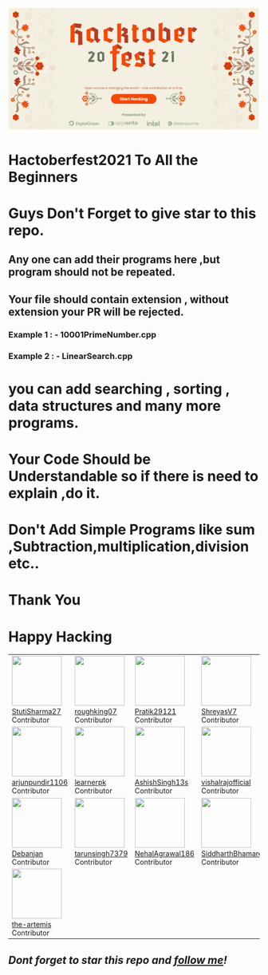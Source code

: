 ![hacktoberfest](hacktoberfest.png)
# Hactoberfest2021 To All the Beginners
# Guys Don't Forget to give star to this repo.
## Any one can add their programs here ,but program should not be repeated.
## Your file should  contain extension , without extension your PR will be rejected.
### Example 1 : - 10001PrimeNumber.cpp
### Example 2 : - LinearSearch.cpp
# you can add searching , sorting , data structures and many more programs.
# Your Code Should be Understandable so if there is need to explain ,do it.
# Don't Add Simple Programs like sum ,Subtraction,multiplication,division etc..
# Thank You
# Happy Hacking
<table>
  <tr>
    <td> <img src="https://github.com/StutiSharma27.png?size=100" height="100px" width="100px"><br> <a href="https://github.com/StutiSharma27">StutiSharma27</a> <br> Contributor </td>
    <td> <img src="https://github.com/roughking07.png?size=100" height="100px" width="100px"><br> <a href="https://github.com/roughking07">roughking07</a> <br> Contributor </td>
    <td> <img src="https://github.com/Pratik29121.png?size=100" height="100px" width="100px"><br> <a href="https://github.com/Pratik29121"> Pratik29121</a> <br> Contributor </td>
    <td> <img src="https://github.com/ShreyasV7.png?size=100" height="100px" width="100px"><br> <a href="https://github.com/ShreyasV7"> ShreyasV7 </a> <br> Contributor </td>
  <td> <img src="https://github.com/SiddharthBhamare01.png?size=100" height="100px" width="100px"><br> <a href="https://github.com/SiddharthBhamare01"> SiddharthBhamare01 </a> <br> Contributor </td>
  
  </tr>
  
  <td> <img src="https://github.com/arjunpundir1106.png?size=100" height="100px" width="100px"><br> <a href="https://github.com/arjunpundir1106"> arjunpundir1106 </a> <br> Contributor </td>
  <td> <img src="https://github.com/learnerpk.png?size=100" height="100px" width="100px"><br> <a href="https://github.com/learnerpk"> learnerpk </a> <br> Contributor </td>
  <td> <img src="https://github.com/AshishSingh13s.png?size=100" height="100px" width="100px"><br> <a href="https://github.com/AshishSingh13s"> AshishSingh13s </a> <br> Contributor </td>
  <td> <img src="https://github.com/vishalrajofficial.png?size=100" height="100px" width="100px"><br> <a href="https://github.com/vishalrajofficial"> vishalrajofficial </a> <br> Contributor </td> 
  <td> <img src="https://github.com/hunt-s7.png?size=100" height="100px" width="100px"><br> <a href="https://github.com/hunt-s7"> hunt-s7 </a> <br> Contributor </td>
  </tr>
  
  
  <td> <img src="https://github.com/Debanjan-exe.png?size=100" height="100px" width="100px"><br> <a href="https://github.com/Debanjan-exe"> Debanjan </a> <br> Contributor </td>
  
  <td> <img src="https://github.com/tarunsingh7379.png?size=100" height="100px" width="100px"><br> <a href="https://github.com/tarunsingh7379"> tarunsingh7379 </a> <br> Contributor </td>
  
  <td> <img src="https://github.com/NehalAgrawal186.png?size=100" height="100px" width="100px"><br> <a href="https://github.com/NehalAgrawal186"> NehalAgrawal186 </a> <br> Contributor </td>
  <td> <img src="https://github.com/SiddharthBhamare01.png?size=100" height="100px" width="100px"><br> <a href="https://github.com/SiddharthBhamare01"> SiddharthBhamare01 </a> <br> Contributor </td> 
  <td> <img src="https://github.com/zomsik.png?size=100" height="100px" width="100px"><br> <a href="https://github.com/zomsik"> zomsik </a> <br> Contributor </td>
  </tr>
  
  
  <td> <img src="https://github.com/the-artemis.png?size=100" height="100px" width="100px"><br> <a href="https://github.com/the-artemis"> the-artemis </a> <br> Contributor </td></tr>
 
  
  </table>

 ## *Dont forget to star this repo and <a href="https://github.com/kumarnurav9811">follow me</a>!*
